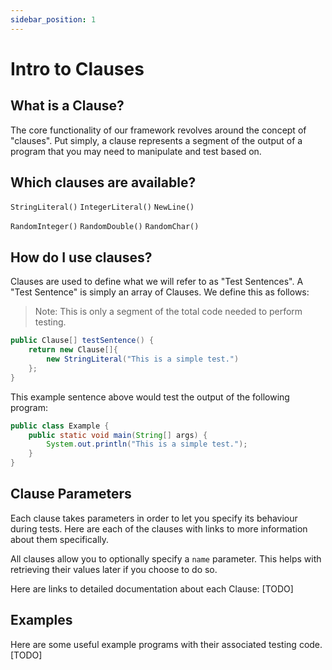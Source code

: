 ```yaml
---
sidebar_position: 1
---
```


# Intro to Clauses

## What is a Clause?
The core functionality of our framework revolves around the concept of "clauses". Put simply, a clause represents a segment of the output of a program that you may need to manipulate and test based on.

## Which clauses are available?
`StringLiteral()`
`IntegerLiteral()`
`NewLine()`

`RandomInteger()`
`RandomDouble()`
`RandomChar()`

## How do I use clauses?
Clauses are used to define what we will refer to as "Test Sentences". A "Test Sentence" is simply an array of Clauses. We define this as follows:

> Note: This is only a segment of the total code needed to perform testing.
```java
public Clause[] testSentence() {
    return new Clause[]{
        new StringLiteral("This is a simple test.")
    };
}
```
This example sentence above would test the output of the following program:
```java
public class Example {
    public static void main(String[] args) {
        System.out.println("This is a simple test.");
    }
}
```

## Clause Parameters
Each clause takes parameters in order to let you specify its behaviour during tests. Here are each of the clauses with links to more information about them specifically.

All clauses allow you to optionally specify a `name` parameter. This helps with retrieving their values later if you choose to do so.

Here are links to detailed documentation about each Clause:
[TODO]

## Examples
Here are some useful example programs with their associated testing code.
[TODO]

